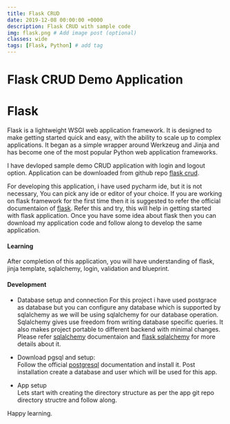 ```yaml
---
title: Flask CRUD
date: 2019-12-08 00:00:00 +0000
description: Flask CRUD with sample code
img: flask.png # Add image post (optional)
classes: wide
tags: [Flask, Python] # add tag
---
```

# Flask CRUD Demo Application

# Flask
Flask is a lightweight WSGI web application framework. It is designed to make getting started quick and easy, with the ability to scale up to complex applications. It began as a simple wrapper around Werkzeug and Jinja and has become one of the most popular Python web application frameworks.  

I have devloped sample demo CRUD application with login and logout option. Application can be downloaded from github repo [flask crud](https://github.com/rajnathsah/CrudFlask).

For developing this application, i have used pycharm ide, but it is not necessary, You can pick any ide or editor of your choice. If you are working on flask framework for the first time then it is suggested to refer the official documentaion of [flask](https://flask.palletsprojects.com/en/1.1.x/). Refer this and try, this will help in getting started with flask application. Once you have some idea about flask then you can download my application code and follow along to develop the same application.  

#### Learning
After completion of this application, you will have understanding of flask, jinja template, sqlalchemy, login, validation and blueprint.


#### Development
* Database setup and connection
For this project i have used postgrace as database but you can configure any database which is supported by sqlalchemy as we will be using sqlalchemy for our database operation. Sqlalchemy gives use freedom from writing database specific queries. It also makes project portable to different backend with minimal changes. Please refer [sqlalchemy](https://www.sqlalchemy.org/) documentaion and [flask sqlalchemy](https://flask-sqlalchemy.palletsprojects.com/en/2.x/) for more details about it.  

* Download pgsql and setup:  
Follow the official [postgresql](https://www.postgresql.org/download/) documentation and install it. Post installation create a database and user which will be used for this app.  

* App setup  
Lets start with creating the directory structure as per the app git repo directory structre and follow along. 

Happy learning.
